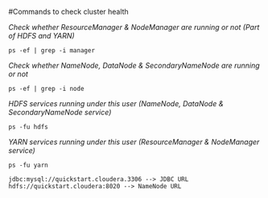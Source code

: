 #Commands to check cluster health

*Check whether ResourceManager & NodeManager are running or not (Part of HDFS and YARN)*
```
ps -ef | grep -i manager
```
*Check whether NameNode, DataNode & SecondaryNameNode  are running or not*
```
ps -ef | grep -i node
```
*HDFS services running under this user (NameNode, DataNode & SecondaryNameNode service)*
```
ps -fu hdfs
```
*YARN services running under this user (ResourceManager & NodeManager service)*
```
ps -fu yarn
```
```
jdbc:mysql://quickstart.cloudera.3306 --> JDBC URL
hdfs://quickstart.cloudera:8020 --> NameNode URL
